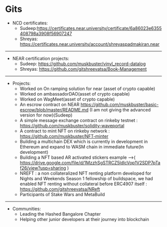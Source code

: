 
# Gits

- NCD certificates:
	- Sudeep:https://certificates.near.university/certificate/6a86023e6355408798a3908f56907247
	- Shreyas: https://certificates.near.university/account/shreyaspadmakiran.near
---
- NEAR certification projects:
	- Sudeep: https://github.com/muskbuster/vinyl_record-datalog
	- Shreyas: https://github.com/gitshreevatsa/Book-Management
---
- Projects:
    - Worked on On ramping solution for near  (asset of crypto capable)
	- Worked on ambassadorDAO(asset of crypto capable)
	- Worked on WagMeet(asset of crypto capable)
    - An escrow contract on NEAR https://github.com/muskbuster/basic-escrow/blob/master/README.md  (I am not giving the advanced version for now)(Sudeep)
	- A simple message exchange contract on rinkeby testnet : https://github.com/muskbuster/solidity-waveportal
	- A contract to mint NFT on rinkeby network : https://github.com/muskbuster/NFT-minter
	- Building a multichain DEX which is currently in development in Ethereum and expand to WASM chain in immediate future(In development)
	- Building a NFT based AR activated stickers example -->( https://drive.google.com/file/d/1MzzhSgSTRCZ5ldIcVop1V2SDP7pTaf26/view?usp=sharing )
	- NREFT : a non collateralized NFT renting platform developed for Nights and Weekends Season 1 fellowship of buildspace, we had enabled NFT renting without collateral before ERC4907 itself : https://github.com/gitshreevatsa/NReft
    - Participants of Stake Wars and MetaBuild
---
- Communities:
	- Leading the Hashed Bangalore Chapter
	- Helping other junior developers at their journey into blockchain
